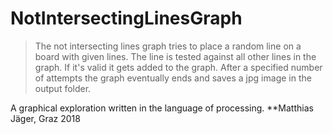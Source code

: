 # NotIntersectingLinesGraph
> The not intersecting lines graph tries to place a random line
on a board with given lines. The line is tested against all
other lines in the graph. If it's valid it gets added to the graph. 
After a specified number of attempts the graph eventually ends and
saves a jpg image in the output folder.

A graphical exploration written in the language of processing.
**Matthias Jäger, Graz 2018

